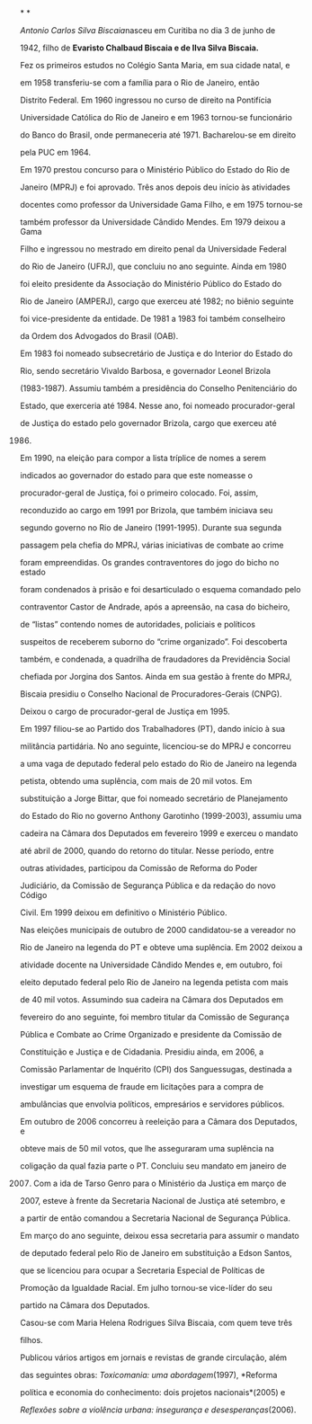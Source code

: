 

* *



*Antonio Carlos Silva Biscaia*nasceu em Curitiba no dia 3 de junho de

1942, filho de **Evaristo Chalbaud Biscaia e de Ilva Silva Biscaia.**



Fez os primeiros estudos no Colégio Santa Maria, em sua cidade natal, e

em 1958 transferiu-se com a família para o Rio de Janeiro, então

Distrito Federal. Em 1960 ingressou no curso de direito na Pontifícia

Universidade Católica do Rio de Janeiro e em 1963 tornou-se funcionário

do Banco do Brasil, onde permaneceria até 1971. Bacharelou-se em direito

pela PUC em 1964.



Em 1970 prestou concurso para o Ministério Público do Estado do Rio de

Janeiro (MPRJ) e foi aprovado. Três anos depois deu início às atividades

docentes como professor da Universidade Gama Filho, e em 1975 tornou-se

também professor da Universidade Cândido Mendes. Em 1979 deixou a Gama

Filho e ingressou no mestrado em direito penal da Universidade Federal

do Rio de Janeiro (UFRJ), que concluiu no ano seguinte. Ainda em 1980

foi eleito presidente da Associação do Ministério Público do Estado do

Rio de Janeiro (AMPERJ), cargo que exerceu até 1982; no biênio seguinte

foi vice-presidente da entidade. De 1981 a 1983 foi também conselheiro

da Ordem dos Advogados do Brasil (OAB).



Em 1983 foi nomeado subsecretário de Justiça e do Interior do Estado do

Rio, sendo secretário Vivaldo Barbosa, e governador Leonel Brizola

(1983-1987). Assumiu também a presidência do Conselho Penitenciário do

Estado, que exerceria até 1984. Nesse ano, foi nomeado procurador-geral

de Justiça do estado pelo governador Brizola, cargo que exerceu até

1986.



Em 1990, na eleição para compor a lista tríplice de nomes a serem

indicados ao governador do estado para que este nomeasse o

procurador-geral de Justiça, foi o primeiro colocado. Foi, assim,

reconduzido ao cargo em 1991 por Brizola, que também iniciava seu

segundo governo no Rio de Janeiro (1991-1995). Durante sua segunda

passagem pela chefia do MPRJ, várias iniciativas de combate ao crime

foram empreendidas. Os grandes contraventores do jogo do bicho no estado

foram condenados à prisão e foi desarticulado o esquema comandado pelo

contraventor Castor de Andrade, após a apreensão, na casa do bicheiro,

de “listas” contendo nomes de autoridades, policiais e políticos

suspeitos de receberem suborno do “crime organizado”. Foi descoberta

também, e condenada, a quadrilha de fraudadores da Previdência Social

chefiada por Jorgina dos Santos. Ainda em sua gestão à frente do MPRJ,

Biscaia presidiu o Conselho Nacional de Procuradores-Gerais (CNPG).

Deixou o cargo de procurador-geral de Justiça em 1995.



Em 1997 filiou-se ao Partido dos Trabalhadores (PT), dando início à sua

militância partidária. No ano seguinte, licenciou-se do MPRJ e concorreu

a uma vaga de deputado federal pelo estado do Rio de Janeiro na legenda

petista, obtendo uma suplência, com mais de 20 mil votos. Em

substituição a Jorge Bittar, que foi nomeado secretário de Planejamento

do Estado do Rio no governo Anthony Garotinho (1999-2003), assumiu uma

cadeira na Câmara dos Deputados em fevereiro 1999 e exerceu o mandato

até abril de 2000, quando do retorno do titular. Nesse período, entre

outras atividades, participou da Comissão de Reforma do Poder

Judiciário, da Comissão de Segurança Pública e da redação do novo Código

Civil. Em 1999 deixou em definitivo o Ministério Público.



Nas eleições municipais de outubro de 2000 candidatou-se a vereador no

Rio de Janeiro na legenda do PT e obteve uma suplência. Em 2002 deixou a

atividade docente na Universidade Cândido Mendes e, em outubro, foi

eleito deputado federal pelo Rio de Janeiro na legenda petista com mais

de 40 mil votos. Assumindo sua cadeira na Câmara dos Deputados em

fevereiro do ano seguinte, foi membro titular da Comissão de Segurança

Pública e Combate ao Crime Organizado e presidente da Comissão de

Constituição e Justiça e de Cidadania. Presidiu ainda, em 2006, a

Comissão Parlamentar de Inquérito (CPI) dos Sanguessugas, destinada a

investigar um esquema de fraude em licitações para a compra de

ambulâncias que envolvia políticos, empresários e servidores públicos.



Em outubro de 2006 concorreu à reeleição para a Câmara dos Deputados, e

obteve mais de 50 mil votos, que lhe asseguraram uma suplência na

coligação da qual fazia parte o PT. Concluiu seu mandato em janeiro de

2007. Com a ida de Tarso Genro para o Ministério da Justiça em março de

2007, esteve à frente da Secretaria Nacional de Justiça até setembro, e

a partir de então comandou a Secretaria Nacional de Segurança Pública.

Em março do ano seguinte, deixou essa secretaria para assumir o mandato

de deputado federal pelo Rio de Janeiro em substituição a Edson Santos,

que se licenciou para ocupar a Secretaria Especial de Políticas de

Promoção da Igualdade Racial. Em julho tornou-se vice-líder do seu

partido na Câmara dos Deputados.



Casou-se com Maria Helena Rodrigues Silva Biscaia, com quem teve três

filhos.



Publicou vários artigos em jornais e revistas de grande circulação, além

das seguintes obras: *Toxicomania: uma abordagem*(1997), *Reforma

política e economia do conhecimento: dois projetos nacionais*(2005) e

*Reflexões sobre a violência urbana: insegurança e desesperanças*(2006).



 



 



